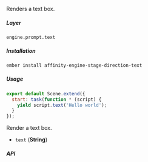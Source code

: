 Renders a text box.

##### Layer

`engine.prompt.text`

##### Installation

```bash
ember install affinity-engine-stage-direction-text
```

##### Usage

```js
export default Scene.extend({
  start: task(function * (script) {
    yield script.text('Hello world');
  }
});
```

Render a text box.

* `text` (**String**)

##### API
